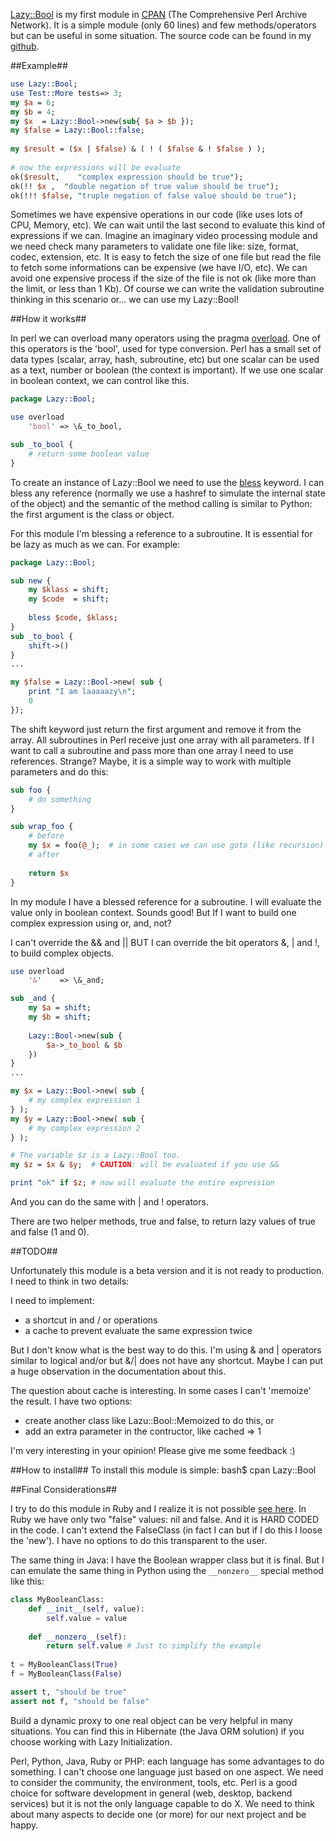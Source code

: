 [Lazy::Bool](http://search.cpan.org/dist/Lazy-Bool/) is my first module in [CPAN](http://www.cpan.org/) (The Comprehensive Perl Archive Network). It is a simple module (only 60 lines) and few methods/operators but can be useful in some situation. The source code can be found in my [github](https://github.com/peczenyj/Lazy-Bool).

##Example##

```perl
use Lazy::Bool;
use Test::More tests=> 3;
my $a = 6;
my $b = 4;
my $x  = Lazy::Bool->new(sub{ $a > $b });
my $false = Lazy::Bool::false;
 
my $result = ($x | $false) & ( ! ( $false & ! $false ) );
 
# now the expressions will be evaluate
ok($result,    "complex expression should be true");
ok(!! $x ,  "double negation of true value should be true");  
ok(!!! $false, "truple negation of false value should be true");
```

<!--more-->

Sometimes we have expensive operations in our code (like uses lots of CPU, Memory, etc). We can wait until the last second to evaluate this kind of expressions if we can. Imagine an imaginary video processing module and we need check many parameters to validate one file like: size, format, codec, extension, etc. It is easy to fetch the size of one file but read the file to fetch some informations can be expensive (we have I/O, etc). We can avoid one expensive process if the size of the file is not ok (like more than the limit, or less than 1 Kb). Of course we can write the validation subroutine thinking in this scenario or... we can use my Lazy::Bool!

##How it works##

In perl we can overload many operators using the pragma [overload](http://perldoc.perl.org/overload.html). One of this operators is the 'bool', used for type conversion. Perl has a small set of data types (scalar, array, hash, subroutine, etc) but one scalar can be used as a text, number or boolean (the context is important). If we use one scalar in boolean context, we can control like this.

```perl
package Lazy::Bool;

use overload 
	'bool' => \&_to_bool,

sub _to_bool {
	# return some boolean value
}
```

To create an instance of Lazy::Bool we need to use the [bless](http://perldoc.perl.org/functions/bless.html) keyword. I can bless any reference (normally we use a hashref to simulate the internal state of the object) and the semantic of the method calling is similar to Python: the first argument is the class or object.

For this module I'm blessing a reference to a subroutine. It is essential for be lazy as much as we can. For example:

```perl
package Lazy::Bool;

sub new {
	my $klass = shift;
	my $code  = shift;
		
	bless $code, $klass;
}
sub _to_bool {
	shift->()
}
...

my $false = Lazy::Bool->new( sub { 
	print "I am laaaaazy\n"; 
	0 
});

```

The shift keyword just return the first argument and remove it from the array. All subroutines in Perl receive just one array with all parameters. If I want to call a subroutine and pass more than one array I need to use references. Strange? Maybe, it is a simple way to work with multiple parameters and do this:

```perl
sub foo {
	# do something
}

sub wrap_foo {
	# before
	my $x = foo(@_);  # in some cases we can use goto (like recursion)
	# after
	
	return $x
}
```

In my module I have a blessed reference for a subroutine. I will evaluate the value only in boolean context. Sounds good! But If I want to build one complex expression using or, and, not?

I can't override the && and || BUT I can override the bit operators &, | and !, to build complex objects.

```perl
use overload 
	'&'    => \&_and;

sub _and {
	my $a = shift;
	my $b = shift;
	
	Lazy::Bool->new(sub {
		$a->_to_bool & $b
	})
}
...

my $x = Lazy::Bool->new( sub { 
	# my complex expression 1
} );
my $y = Lazy::Bool->new( sub { 
	# my complex expression 2
} );

# The variable $z is a Lazy::Bool too. 
my $z = $x & $y;  # CAUTION: will be evaluated if you use && 

print "ok" if $z; # now will evaluate the entire expression
```

And you can do the same with | and ! operators. 

There are two helper methods, true and false, to return lazy values of true and false (1 and 0).

##TODO##

Unfortunately this module is a beta version and it is not ready to production. I need to think in two details:

I need to implement: 

- a shortcut in and / or operations
- a cache to prevent evaluate the same expression twice

But I don't know what is the best way to do this. I'm using & and | operators similar to logical and/or but &/| does not have any shortcut. Maybe I can put a huge observation in the documentation about this.

The question about cache is interesting. In some cases I can't 'memoize' the result. I have two options:

- create another class like Lazu::Bool::Memoized to do this, or
- add an extra parameter in the contructor, like cached => 1

I'm very interesting in your opinion! Please give me some feedback :)

##How to install##
To install this module is simple:
	bash$ cpan Lazy::Bool
	
##Final Considerations##

I try to do this module in Ruby and I realize it is not possible [see here](http://stackoverflow.com/questions/14444975/how-to-create-an-object-who-act-as-a-false-in-ruby/). In Ruby we have only two "false" values: nil and false. And it is HARD CODED in the code. I can't extend the FalseClass (in fact I can but if I do this I loose the 'new'). I have no options to do this transparent to the user.

The same thing in Java: I have the Boolean wrapper class but it is final. But I can emulate the same thing in Python using the `__nonzero__` special method like this:

```python
class MyBooleanClass:
	def __init__(self, value):
		self.value = value
		
	def __nonzero__(self):
		return self.value # Just to simplify the example
		
t = MyBooleanClass(True)
f = MyBooleanClass(False)

assert t, "should be true"
assert not f, "should be false"
```

Build a dynamic proxy to one real object can be very helpful in many situations. You can find this in Hibernate (the Java ORM solution) if you choose working with Lazy Initialization.

Perl, Python, Java, Ruby or PHP: each language has some advantages to do something. I can't choose one language just based on one aspect. We need to consider the community, the environment, tools, etc. Perl is a good choice for software development in general (web, desktop, backend services) but it is not the only language capable to do X. We need to think about many aspects to decide one (or more) for our next project and be happy.